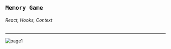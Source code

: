 ## `Memory Game`

###### React, Hooks, Context
***

![page1](https://drive.google.com/uc?export=view&id=1jIrFmFFOB0breLbvsBDuzgtgrcrILt0W)
